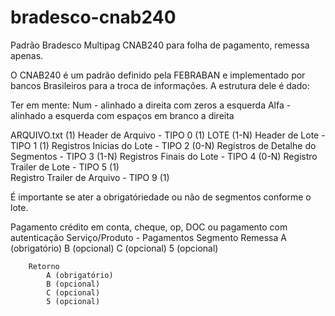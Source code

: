# bradesco-cnab240
Padrão Bradesco Multipag CNAB240 para folha de pagamento, remessa apenas.

O CNAB240 é um padrão definido pela FEBRABAN e implementado por bancos Brasileiros para a troca de informações.
A estrutura dele é dado:

Ter em mente:
    Num  - alinhado a direita com zeros a esquerda
    Alfa - alinhado a esquerda com espaços em branco a direita

ARQUIVO.txt (1)
        Header de Arquivo - TIPO 0 (1)
            LOTE (1-N)
                Header de Lote - TIPO 1 (1)
                Registros Inicias do Lote - TIPO 2 (0-N)
                Registros de Detalhe do Segmentos - TIPO 3 (1-N)
                Registros Finais do Lote - TIPO 4 (0-N)
                Registro Trailer de Lote - TIPO 5 (1)      
        Registro Trailer de Arquivo - TIPO 9 (1)


É importante se ater a obrigatóriedade ou não de segmentos conforme o lote.

Pagamento crédito em conta, cheque, op, DOC ou pagamento com autenticação
    Serviço/Produto - Pagamentos
    Segmento
        Remessa
            A (obrigatório)
            B (opcional)
            C (opcional)
            5 (opcional)
        
        Retorno
            A (obrigatório)
            B (opcional)
            C (opcional)
            5 (opcional)